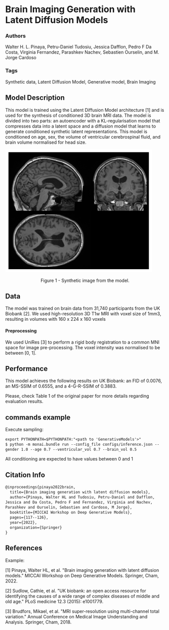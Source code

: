 # Brain Imaging Generation with Latent Diffusion Models

### **Authors**

Walter H. L. Pinaya, Petru-Daniel Tudosiu, Jessica Dafflon, Pedro F Da Costa, Virginia Fernandez, Parashkev Nachev,
Sebastien Ourselin, and M. Jorge Cardoso

### **Tags**
Synthetic data, Latent Diffusion Model, Generative model, Brain Imaging

## **Model Description**
This model is trained using the Latent Diffusion Model architecture [1] and is used for the synthesis of conditioned 3D
brain MRI data. The model is divided into two parts: an autoencoder with a KL-regularisation model that compresses data
into a latent space and a diffusion model that learns to generate conditioned synthetic latent representations. This
model is conditioned on age, sex, the volume of ventricular cerebrospinal fluid, and brain volume normalised for head size.

![](./figure_1.png) <br>
<p align="center">
Figure 1 - Synthetic image from the model. </p>


## **Data**
The model was trained on brain data from 31,740 participants from the UK Biobank [2]. We used high-resolution 3D T1w MRI with voxel size of 1mm3, resulting in volumes with 160 x 224 x 160 voxels

#### **Preprocessing**
We used UniRes [3] to perform a rigid body registration to a common MNI space for image pre-processing. The voxel intensity was normalised to be between [0, 1].

## **Performance**
This model achieves the following results on UK Biobank: an FID of 0.0076, an MS-SSIM of 0.6555, and a 4-G-R-SSIM of 0.3883.

Please, check Table 1 of the original paper for more details regarding evaluation results.


## **commands example**
Execute sampling:
```
export PYTHONPATH=$PYTHONPATH:"<path to 'GenerativeModels'>"
$ python -m monai.bundle run --config_file configs/inference.json --gender 1.0 --age 0.7 --ventricular_vol 0.7 --brain_vol 0.5
```
All conditioning are expected to have values between 0 and 1

## **Citation Info**

```
@inproceedings{pinaya2022brain,
  title={Brain imaging generation with latent diffusion models},
  author={Pinaya, Walter HL and Tudosiu, Petru-Daniel and Dafflon, Jessica and Da Costa, Pedro F and Fernandez, Virginia and Nachev, Parashkev and Ourselin, Sebastien and Cardoso, M Jorge},
  booktitle={MICCAI Workshop on Deep Generative Models},
  pages={117--126},
  year={2022},
  organization={Springer}
}
```

## **References**

Example:

[1] Pinaya, Walter HL, et al. "Brain imaging generation with latent diffusion models." MICCAI Workshop on Deep Generative Models. Springer, Cham, 2022.

[2] Sudlow, Cathie, et al. "UK biobank: an open access resource for identifying the causes of a wide range of complex diseases of middle and old age." PLoS medicine 12.3 (2015): e1001779.

[3] Brudfors, Mikael, et al. "MRI super-resolution using multi-channel total variation." Annual Conference on Medical Image Understanding and Analysis. Springer, Cham, 2018.
